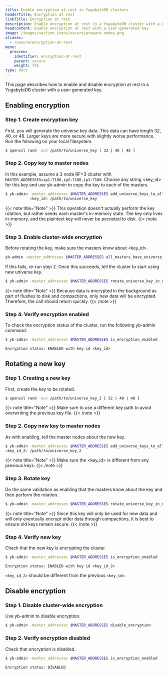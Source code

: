 ```yaml
---
title: Enable encryption at rest in YugabyteDB clusters
headerTitle: Encryption at rest
linkTitle: Encryption at rest
description: Enable encryption at rest in a YugabyteDB cluster with a user-generated key.
headcontent: Enable encryption at rest with a user-generated key
image: /images/section_icons/secure/prepare-nodes.png
aliases:
  - /secure/encryption-at-rest
menu:
  preview:
    identifier: encryption-at-rest
    parent: secure
    weight: 735
type: docs
---
```


This page describes how to enable and disable encryption at rest in a YugabyteDB cluster with a user-generated key.

## Enabling encryption

### Step 1. Create encryption key

First, you will generate the universe key data. This data can have length 32, 40, or 48. Larger keys are more secure with slightly worse performance. Run the following on your local filesystem.

```sh
$ openssl rand -out /path/to/universe_key [ 32 | 40 | 48 ]

```

### Step 2. Copy key to master nodes

In this example, assume a 3 node RF=3 cluster with `MASTER_ADDRESSES=ip1:7100,ip2:7100,ip3:7100`. Choose any string <key_id> for this key and use yb-admin to copy the key to each of the masters.

```sh
$ yb-admin -master_addresses $MASTER_ADDRESSES add_universe_keys_to_all_masters \
           <key_id> /path/to/universe_key
```

{{< note title="Note" >}}
This operation doesn't actually perform the key rotation, but rather seeds each master's in-memory state. The key only lives in-memory, and the plaintext key will never be persisted to disk.
{{< /note >}}

### Step 3. Enable cluster-wide encryption

Before rotating the key, make sure the masters know about <key_id>.

```sh
yb-admin -master_addresses $MASTER_ADDRESSES all_masters_have_universe_key_in_memory <key_id>
```

If this fails, re-run step 2. Once this succeeds, tell the cluster to start using new universe key.

```sh
$ yb-admin -master_addresses $MASTER_ADDRESSES rotate_universe_key_in_memory <key_id>
```

{{< note title="Note" >}}
Because data is encrypted in the background as part of flushes to disk and compactions, only new data will be encrypted. Therefore, the call should return quickly.
{{< /note >}}

### Step 4. Verify encryption enabled

To check the encryption status of the cluster, run the following yb-admin command.

```sh
$ yb-admin -master_addresses $MASTER_ADDRESSES is_encryption_enabled
```

```output
Encryption status: ENABLED with key id <key_id>
```

## Rotating a new key

### Step 1. Creating a new key

First, create the key to be rotated.

```sh
$ openssl rand -out /path/to/universe_key_2 [ 32 | 40 | 48 ]
```

{{< note title="Note" >}}
Make sure to use a different key path to avoid overwriting the previous key file.
{{< /note >}}

### Step 2. Copy new key to master nodes

As with enabling, tell the master nodes about the new key.

```sh
$ yb-admin -master_addresses $MASTER_ADDRESSES add_universe_keys_to_all_masters
<key_id_2> /path/to/universe_key_2
```

{{< note title="Note" >}}
Make sure the <key_id> is different from any previous keys.
{{< /note >}}

### Step 3. Rotate key

Do the same validation as enabling that the masters know about the key and then perform the rotation.

```sh
$ yb-admin -master_addresses $MASTER_ADDRESSES rotate_universe_key_in_memory <key_id_2>
```

{{< note title="Note" >}}
Since this key will only be used for new data and will only eventually encrypt older data through compactions, it is best to ensure old keys remain secure.
{{< /note >}}

### Step 4. Verify new key

Check that the new key is encrypting the cluster.

```sh
$ yb-admin -master_addresses $MASTER_ADDRESSES is_encryption_enabled
```

```output
Encryption status: ENABLED with key id <key_id_2>
```

`<key_id_2>` should be different from the previous `<key_id>`.

## Disable encryption

### Step 1. Disable cluster-wide encryption

Use yb-admin to disable encryption.

```sh
$ yb-admin -master_addresses $MASTER_ADDRESSES disable_encryption
```

### Step 2. Verify encryption disabled

Check that encryption is disabled.

```sh
$ yb-admin -master_addresses $MASTER_ADDRESSES is_encryption_enabled
```

```output
Encryption status: DISABLED
```
